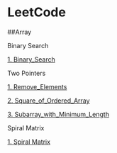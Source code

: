 # LeetCode

##Array

Binary Search

[1. Binary_Search](https://github.com/AlvisWhy/LeetCode/blob/main/src/704_Binary_Search.java)

Two Pointers

[1. Remove_Elements](https://github.com/AlvisWhy/LeetCode/blob/main/src/27_Remove_Elements.java)

[2. Square_of_Ordered_Array](https://github.com/AlvisWhy/LeetCode/blob/main/src/977_Square_of_Ordered_Array.java)

[3. Subarray_with_Minimum_Length](https://github.com/AlvisWhy/LeetCode/blob/main/src/209_Subarray_with_Minimum_Length.java)


Spiral Matrix

[1. Spiral Matrix](https://github.com/AlvisWhy/LeetCode/blob/main/src/59_Spiral_Matrix_II.java)

